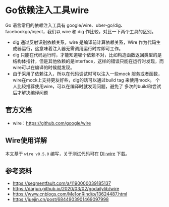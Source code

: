 # Go依赖注入工具wire

Go 语言常用的依赖注入工具有 google/wire、uber-go/dig、facebookgo/inject，我们以 wire 和 dig 作比较，对比一下两个工具的区别。

- dig 通过反射识别依赖关系，wire 是编译前计算依赖关系，Wire 作为代码生成器运行，这意味着注入器无需调用运行时库即可工作。
- dig 只能在代码运行时，才能知道哪个依赖不对，比如构造函数返回类型的是结构体指针，但是其他依赖的是interface，这样的错误只能在运行时发现，而wire可以在编译的时候就发现。
- 由于采用了依赖注入，所以在代码调试时可以注入一些mock 服务或者函数，wire在mock上支持更友好些，dig的话可以通过build tag 来使用mock。 个人比较推荐使用wire，可以在编译时就发现问题，避免了 多次的build和尝试后才解决编译问题

## 官方文档

- wire：https://github.com/google/wire

## Wire使用详解

本文基于 `wire v0.5.0` 编写，关于测试代码可在 [DI-wire](https://github.com/mailjobblog/dev_go/tree/master/220512-DI-wire) 下载。




## 参考资料

- https://segmentfault.com/a/1190000039185137
- https://darjun.github.io/2020/03/02/godailylib/wire
- https://www.cnblogs.com/Me1onRind/p/13624487.html
- https://juejin.cn/post/6844903901469097998
